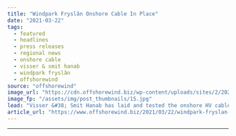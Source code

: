 ```yaml
---
title: "Windpark Fryslân Onshore Cable In Place"
date: "2021-03-22"
tags: 
  - featured
  - headlines
  - press releases
  - regional news
  - onshore cable
  - visser & smit hanab
  - windpark fryslân
  - offshorewind
source: "offshorewind"
image_url: "https://cdn.offshorewind.biz/wp-content/uploads/sites/2/2021/03/22100004/Windpark-Frysl%C3%A2n-Onshore-Cable-In-Place.jpg"
image_fp: "/assets/img/post_thumbnails/15.jpg"
lead: "Visser &#38; Smit Hanab has laid and tested the onshore HV cable connecting the"
article_url: "https://www.offshorewind.biz/2021/03/22/windpark-fryslan-onshore-cable-in-place/"
---
```


---
